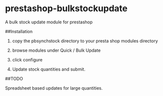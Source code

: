 prestashop-bulkstockupdate
==========================

A bulk stock update module for prestashop

##Installation

1. copy the pbsynchstock directory to your presta shop modules directory

2. browse modules under Quick / Bulk Update

3. click configure

4. Update stock quantities and submit.

##TODO

Spreadsheet based updates for large quantities.